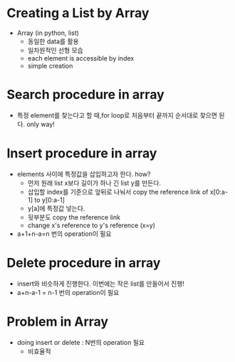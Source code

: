 # Creating a List by Array

- Array (in python, list)
  - 동일한 data를 활용
  - 일차원적인 선형 모습
  - each element is accessible by index
  - simple creation

# Search procedure in array

- 특정 element를 찾는다고 할 때,for loop로 처음부터 끝까지 순서대로 찾으면 된다. only way!

# Insert procedure in array

- elements 사이에 특정값을 삽입하고자 한다. how?
  - 먼저 원래 list x보다 길이가 하나 긴 list y를 만든다.
  - 삽입할 index를 기준으로 앞뒤로 나눠서 copy the reference link of x[0:a-1] to y[0:a-1]
  - y[a]에 특정값 넣는다.
  - 뒷부분도 copy the reference link
  - change x's reference to y's reference (x=y)
- a+1+n-a=n 번의 operation이 필요

# Delete procedure in array

- insert와 비슷하게 진행한다. 이번에는 작은 list를 만들어서 진행!
- a+n-a-1 = n-1 번의 operation이 필요

# Problem in Array

- doing insert or delete : N번의 operation 필요
  - 비효율적
